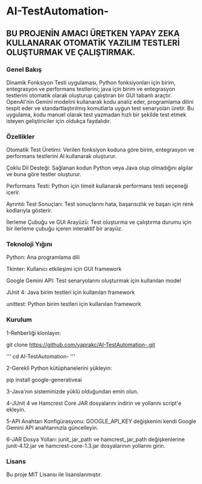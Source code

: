 # AI-TestAutomation-
## BU PROJENİN AMACI ÜRETKEN YAPAY ZEKA KULLANARAK OTOMATİK YAZILIM TESTLERİ OLUŞTURMAK VE ÇALIŞTIRMAK.

### Genel Bakış
Dinamik Fonksiyon Testi uygulaması, Python fonksiyonları için birim, entegrasyon ve performans testlerini; java için birim ve entegrasyon  testlerini otomatik olarak oluşturup çalıştıran bir GUI tabanlı araçtır. OpenAI'nin Gemini modelini kullanarak kodu analiz eder, programlama dilini tespit eder ve standartlaştırılmış komutlarla uygun test senaryoları üretir. Bu uygulama, kodu manuel olarak test yazmadan hızlı bir şekilde test etmek isteyen geliştiriciler için oldukça faydalıdır.


### Özellikler
Otomatik Test Üretimi: Verilen fonksiyon koduna göre birim, entegrasyon ve performans testlerini AI kullanarak oluşturur.

Çoklu Dil Desteği: Sağlanan kodun Python veya Java olup olmadığını algılar ve buna göre testler oluşturur.

Performans Testi: Python için timeit kullanarak performans testi seçeneği içerir.

Ayrıntılı Test Sonuçları: Test sonuçlarını hata, başarısızlık ve başarı için renk kodlarıyla gösterir.

İlerleme Çubuğu ve GUI Arayüzü: Test oluşturma ve çalıştırma durumu için bir ilerleme çubuğu içeren interaktif bir arayüz.


### Teknoloji Yığını

Python: Ana programlama dili

Tkinter: Kullanıcı etkileşimi için GUI framework

Google Gemini API: Test senaryolarını oluşturmak için kullanılan model

JUnit 4: Java birim testleri için kullanılan framework

unittest: Python birim testleri için kullanılan framework

### Kurulum
1-Rehberliği klonlayın:

git clone https://github.com/yaprakc/AI-TestAutomation-.git

'''
cd AI-TestAutomation- 
'''

2-Gerekli Python kütüphanelerini yükleyin:

pip install google-generativeai

3-Java'nın sisteminizde yüklü olduğundan emin olun.

4-JUnit 4 ve Hamcrest Core JAR dosyalarını indirin ve yollarını script'e ekleyin.

5-API Anahtarı Konfigürasyonu: GOOGLE_API_KEY değişkenini kendi Google Gemini API anahtarınızla güncelleyin.

6-JAR Dosya Yolları: junit_jar_path ve hamcrest_jar_path değişkenlerine junit-4.12.jar ve hamcrest-core-1.3.jar dosyalarının yollarını girin.


### Lisans
Bu proje MIT Lisansı ile lisanslanmıştır.
